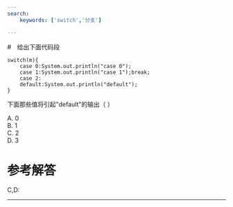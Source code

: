 ```yaml
---
search:
    keywords: ['switch','分支']

---
```



#　给出下面代码段
```
switch(m){
    case 0:System.out.println("case 0");
    case 1:System.out.println("case 1");break;
    case 2:
    default:System.out.println("default");
}
```
下面那些值将引起"default"的输出（ ）

A. 0    
B. 1     
C. 2    
D. 3


# 参考解答

C,D:

---